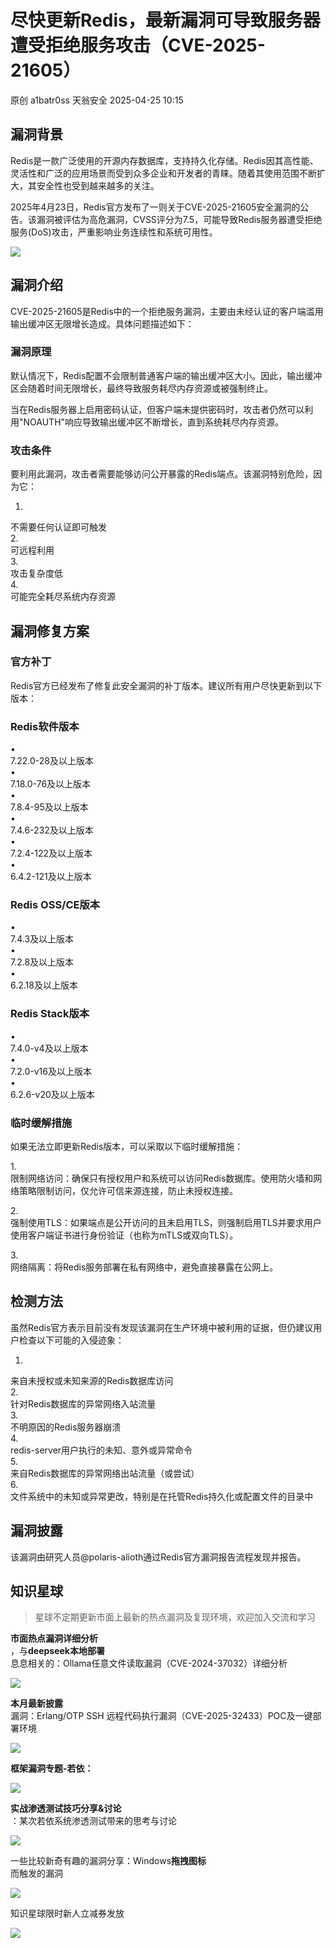 #  尽快更新Redis，最新漏洞可导致服务器遭受拒绝服务攻击（CVE-2025-21605）   
原创 a1batr0ss  天翁安全   2025-04-25 10:15  
  
## 漏洞背景  
  
Redis是一款广泛使用的开源内存数据库，支持持久化存储。Redis因其高性能、灵活性和广泛的应用场景而受到众多企业和开发者的青睐。随着其使用范围不断扩大，其安全性也受到越来越多的关注。  
  
2025年4月23日，Redis官方发布了一则关于CVE-2025-21605安全漏洞的公告。该漏洞被评估为高危漏洞，CVSS评分为7.5，可能导致Redis服务器遭受拒绝服务(DoS)攻击，严重影响业务连续性和系统可用性。  
  
![](https://mmbiz.qpic.cn/sz_mmbiz_jpg/I2eHcAFia5S7qD12AwBhx5ns0lhaKrzu6SxL8MNwNibU9Pzj9UOICsBzjdLjkb6DXFC4zrQqq1Otqot43BZOIwgQ/640?wx_fmt=jpeg&from=appmsg "")  
## 漏洞介绍  
  
CVE-2025-21605是Redis中的一个拒绝服务漏洞，主要由未经认证的客户端滥用输出缓冲区无限增长造成。具体问题描述如下：  
### 漏洞原理  
  
默认情况下，Redis配置不会限制普通客户端的输出缓冲区大小。因此，输出缓冲区会随着时间无限增长，最终导致服务耗尽内存资源或被强制终止。  
  
当在Redis服务器上启用密码认证，但客户端未提供密码时，攻击者仍然可以利用"NOAUTH"响应导致输出缓冲区不断增长，直到系统耗尽内存资源。  
### 攻击条件  
  
要利用此漏洞，攻击者需要能够访问公开暴露的Redis端点。该漏洞特别危险，因为它：  
  
1.  
不需要任何认证即可触发  
2.  
可远程利用  
3.  
攻击复杂度低  
4.  
可能完全耗尽系统内存资源  
## 漏洞修复方案  
### 官方补丁  
  
Redis官方已经发布了修复此安全漏洞的补丁版本。建议所有用户尽快更新到以下版本：  
### Redis软件版本  
  
•  
7.22.0-28及以上版本  
•  
7.18.0-76及以上版本  
•  
7.8.4-95及以上版本  
•  
7.4.6-232及以上版本  
•  
7.2.4-122及以上版本  
•  
6.4.2-121及以上版本  
### Redis OSS/CE版本  
  
•  
7.4.3及以上版本  
•  
7.2.8及以上版本  
•  
6.2.18及以上版本  
### Redis Stack版本  
  
•  
7.4.0-v4及以上版本  
•  
7.2.0-v16及以上版本  
•  
6.2.6-v20及以上版本  
### 临时缓解措施  
  
如果无法立即更新Redis版本，可以采取以下临时缓解措施：  
  
1.   
限制网络访问：确保只有授权用户和系统可以访问Redis数据库。使用防火墙和网络策略限制访问，仅允许可信来源连接，防止未授权连接。  
  
2.   
强制使用TLS：如果端点是公开访问的且未启用TLS，则强制启用TLS并要求用户使用客户端证书进行身份验证（也称为mTLS或双向TLS）。  
  
3.   
网络隔离：将Redis服务部署在私有网络中，避免直接暴露在公网上。  
## 检测方法  
  
虽然Redis官方表示目前没有发现该漏洞在生产环境中被利用的证据，但仍建议用户检查以下可能的入侵迹象：  
  
1.  
来自未授权或未知来源的Redis数据库访问  
2.  
针对Redis数据库的异常网络入站流量  
3.  
不明原因的Redis服务器崩溃  
4.  
redis-server用户执行的未知、意外或异常命令  
5.  
来自Redis数据库的异常网络出站流量（或尝试）  
6.  
文件系统中的未知或异常更改，特别是在托管Redis持久化或配置文件的目录中  
## 漏洞披露  
  
该漏洞由研究人员@polaris-alioth通过Redis官方漏洞报告流程发现并报告。  
## 知识星球  
> 星球不定期更新市面上最新的热点漏洞及复现环境，欢迎加入交流和学习  
  
  
**市面热点漏洞详细分析**  
，与**deepseek本地部署**  
息息相关的：Ollama任意文件读取漏洞（CVE-2024-37032）详细分析  
  
![](https://mmbiz.qpic.cn/sz_mmbiz_png/I2eHcAFia5S7qD12AwBhx5ns0lhaKrzu6ibxyREUUezuPfAJx9oJC6JQtBYIwgkZfHjWhwibFT2kqWrTF2vTff2uw/640?wx_fmt=png&from=appmsg "")  
  
**本月最新披露**  
漏洞：Erlang/OTP SSH 远程代码执行漏洞（CVE-2025-32433）POC及一键部署环境  
  
![](https://mmbiz.qpic.cn/sz_mmbiz_png/I2eHcAFia5S7qD12AwBhx5ns0lhaKrzu6bxb9BjdSqrq0TKyk4H3SiaFaPbbmw0bkrV794VEnSrrHTwOmz3FbK2A/640?wx_fmt=png&from=appmsg "")  
  
**框架漏洞专题-若依：**  
  
![](https://mmbiz.qpic.cn/sz_mmbiz_png/I2eHcAFia5S7qD12AwBhx5ns0lhaKrzu6oH8QlQuoINLjxSWAiaFYCVbfiaeCjDuyaianhlfDquvwp8reQ7hjw17Qw/640?wx_fmt=png&from=appmsg "")  
  
**实战渗透测试技巧分享&讨论**  
：某次若依系统渗透测试带来的思考与讨论  
  
![](https://mmbiz.qpic.cn/sz_mmbiz_png/I2eHcAFia5S7qD12AwBhx5ns0lhaKrzu6U9UiaqTBe2mxumficdxTmGj1QOPNnOribJsicZZRBw1xdJU7mr7jJcyFlw/640?wx_fmt=png&from=appmsg "")  
  
一些比较新奇有趣的漏洞分享：Windows**拖拽图标**  
而触发的漏洞  
  
![](https://mmbiz.qpic.cn/sz_mmbiz_png/I2eHcAFia5S7qD12AwBhx5ns0lhaKrzu67NqEtoiapBV7SKath3QFTY3tHmOosQUrruGrEBFBdcvticicrxqFsQonQ/640?wx_fmt=png&from=appmsg "")  
  
知识星球限时新人立减券发放  
  
![](https://mmbiz.qpic.cn/sz_mmbiz_png/I2eHcAFia5S7qD12AwBhx5ns0lhaKrzu6V4UUJntuwwdT7tJibkWnME1UZxEcWtKbSMDicHiaLmbrG83HAnTzJ2TNg/640?wx_fmt=png&from=appmsg "")  
  
  
